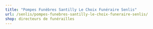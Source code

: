 ```yaml
---
title: "Pompes Funèbres Santilly Le Choix Funéraire Senlis"
url: /senlis/pompes-funebres-santilly-le-choix-funeraire-senlis/
shop: directeurs de funérailles
---
```

